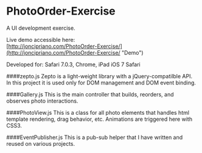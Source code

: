 PhotoOrder-Exercise
===================

A UI development exercise.<br/>

Live demo accessible here:<br/>
[http://joncipriano.com/PhotoOrder-Exercise/](http://joncipriano.com/PhotoOrder-Exercise/ "Demo")<br/>

Developed for: Safari 7.0.3, Chrome, iPad iOS 7 Safari<br/>

####zepto.js
Zepto is a light-weight library with a jQuery-compatilble API. In this project it is used only for DOM management and DOM event binding. 

####Gallery.js
This is the main controller that builds, reorders, and observes photo interactions.

####PhotoView.js
This is a class for all photo elements that handles html template rendering, drag behavior, etc. Animations are triggered here with CSS3.

####EventPublisher.js
This is a pub-sub helper that I have written and reused on various projects.


